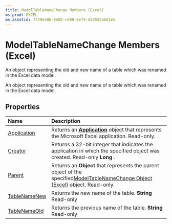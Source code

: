 ```yaml
---
title: ModelTableNameChange Members (Excel)
ms.prod: EXCEL
ms.assetid: 7739e58b-9e02-cd98-eef5-d30555abd1e5
---
```



# ModelTableNameChange Members (Excel)
An object representing the old and new name of a table which was renamed in the Excel data model. 

An object representing the old and new name of a table which was renamed in the Excel data model. 


## Properties



|**Name**|**Description**|
|:-----|:-----|
|[Application](modeltablenamechange-application-property-excel.md)|Returns an  **[Application](application-object-excel.md)** object that represents the Microsoft Excel application. Read-only.|
|[Creator](modeltablenamechange-creator-property-excel.md)|Returns a 32-bit integer that indicates the application in which the specified object was created. Read-only  **Long** .|
|[Parent](modeltablenamechange-parent-property-excel.md)|Returns an  **Object** that represents the parent object of the specified[ModelTableNameChange Object (Excel)](modeltablenamechange-object-excel.md) object. Read-only.|
|[TableNameNew](modeltablenamechange-tablenamenew-property-excel.md)|Returns the new name of the table.  **String** Read-only|
|[TableNameOld](modeltablenamechange-tablenameold-property-excel.md)|Returns the previous name of the table.  **String** Read-only|

